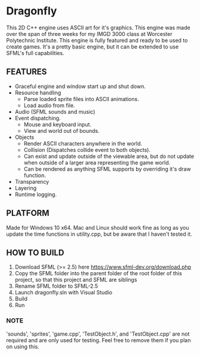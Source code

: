 # Dragonfly
This 2D C++ engine uses ASCII art for it's graphics. This engine was made over the span of three weeks for my IMGD 3000 class at Worcester Polytechnic Institute. This engine is fully featured and ready to be used to create games. It's a pretty basic engine, but it can be extended to use SFML's full capabilities.

## FEATURES
- Graceful engine and window start up and shut down.
- Resource handling
  - Parse loaded sprite files into ASCII animations.
  - Load audio from file.
- Audio (SFML sounds and music)
- Event dispatching.
  - Mouse and keyboard input.
  - View and world out of bounds.
- Objects
  - Render ASCII characters anywhere in the world.
  - Collision (Dispatches collide event to both objects).
  - Can exist and update outside of the viewable area, but do not update when outside of a larger area representing the game world.
  - Can be rendered as anything SFML supports by overriding it's draw function.
- Transparency
- Layering
- Runtime logging.

## PLATFORM
Made for Windows 10 x64. Mac and Linux should work fine as long as you update the time functions in utility.cpp, but be aware that I haven't tested it.

## HOW TO BUILD
1. Download SFML (>= 2.5) here https://www.sfml-dev.org/download.php
2. Copy the SFML folder into the parent folder of the root folder of this project, so that this project and SFML are siblings
3. Rename SFML folder to SFML-2.5
4. Launch dragonfly.sln with Visual Studio
5. Build
6. Run

### NOTE
'sounds', 'sprites', 'game.cpp', 'TestObject.h', and 'TestObject.cpp' are not required and are only used for testing. Feel free to remove them if you plan on using this.
